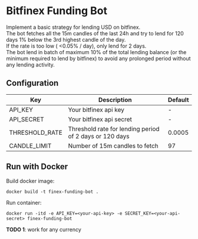 # Bitfinex Funding Bot

Implement a basic strategy for lending USD on bitfinex.  
The bot fetches all the 15m candles of the last 24h and try to lend for 120 days 1% below the 3rd highest candle of the day.  
If the rate is too low ( <0.05% / day), only lend for 2 days.  
The bot lend in batch of maximum 10% of the total lending balance (or the minimum required to lend by bitfinex) to avoid any prolonged period without any lending activity.

## Configuration
| Key            | Description                                             | Default |
|----------------|---------------------------------------------------------|---------|
| API_KEY        | Your bitfinex api key                                   | -       |
| API_SECRET     | Your bitfinex api secret                                | -       |
| THRESHOLD_RATE | Threshold rate for lending period of 2 days or 120 days | 0.0005  |
| CANDLE_LIMIT   | Number of 15m candles to fetch                          | 97      |

## Run with Docker

Build docker image:

`docker build -t finex-funding-bot .`

Run container:

`docker run -itd -e API_KEY=<your-api-key> -e SECRET_KEY=<your-api-secret> finex-funding-bot`

**TODO 1**: work for any currency
